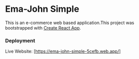 # Ema-John Simple

This is an e-commerce web based application.This project was bootstrapped with [Create React App](https://github.com/facebook/create-react-app).

### Deployment

Live Website: [https://ema-john-simple-5cefb.web.app/]
